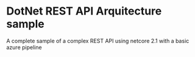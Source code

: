# DotNet REST API Arquitecture sample

A complete sample of a complex REST API using netcore 2.1 with a basic azure pipeline
